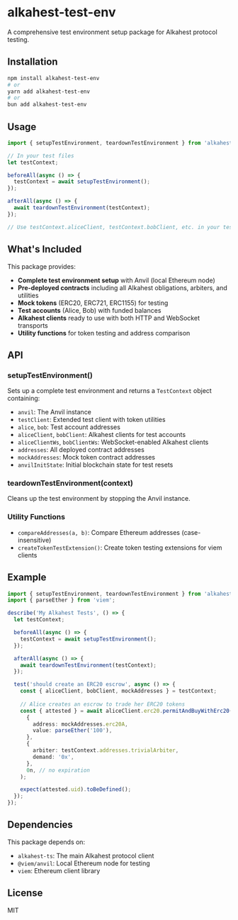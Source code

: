 # alkahest-test-env

A comprehensive test environment setup package for Alkahest protocol testing.

## Installation

```bash
npm install alkahest-test-env
# or
yarn add alkahest-test-env
# or
bun add alkahest-test-env
```

## Usage

```typescript
import { setupTestEnvironment, teardownTestEnvironment } from 'alkahest-test-env';

// In your test files
let testContext;

beforeAll(async () => {
  testContext = await setupTestEnvironment();
});

afterAll(async () => {
  await teardownTestEnvironment(testContext);
});

// Use testContext.aliceClient, testContext.bobClient, etc. in your tests
```

## What's Included

This package provides:

- **Complete test environment setup** with Anvil (local Ethereum node)
- **Pre-deployed contracts** including all Alkahest obligations, arbiters, and utilities
- **Mock tokens** (ERC20, ERC721, ERC1155) for testing
- **Test accounts** (Alice, Bob) with funded balances
- **Alkahest clients** ready to use with both HTTP and WebSocket transports
- **Utility functions** for token testing and address comparison

## API

### setupTestEnvironment()

Sets up a complete test environment and returns a `TestContext` object containing:

- `anvil`: The Anvil instance
- `testClient`: Extended test client with token utilities
- `alice`, `bob`: Test account addresses
- `aliceClient`, `bobClient`: Alkahest clients for test accounts
- `aliceClientWs`, `bobClientWs`: WebSocket-enabled Alkahest clients
- `addresses`: All deployed contract addresses
- `mockAddresses`: Mock token contract addresses
- `anvilInitState`: Initial blockchain state for test resets

### teardownTestEnvironment(context)

Cleans up the test environment by stopping the Anvil instance.

### Utility Functions

- `compareAddresses(a, b)`: Compare Ethereum addresses (case-insensitive)
- `createTokenTestExtension()`: Create token testing extensions for viem clients

## Example

```typescript
import { setupTestEnvironment, teardownTestEnvironment } from 'alkahest-test-env';
import { parseEther } from 'viem';

describe('My Alkahest Tests', () => {
  let testContext;

  beforeAll(async () => {
    testContext = await setupTestEnvironment();
  });

  afterAll(async () => {
    await teardownTestEnvironment(testContext);
  });

  test('should create an ERC20 escrow', async () => {
    const { aliceClient, bobClient, mockAddresses } = testContext;
    
    // Alice creates an escrow to trade her ERC20 tokens
    const { attested } = await aliceClient.erc20.permitAndBuyWithErc20(
      {
        address: mockAddresses.erc20A,
        value: parseEther('100'),
      },
      {
        arbiter: testContext.addresses.trivialArbiter,
        demand: '0x',
      },
      0n, // no expiration
    );

    expect(attested.uid).toBeDefined();
  });
});
```

## Dependencies

This package depends on:
- `alkahest-ts`: The main Alkahest protocol client
- `@viem/anvil`: Local Ethereum node for testing
- `viem`: Ethereum client library

## License

MIT
